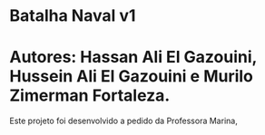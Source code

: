 # Batalha Naval v1

# Autores: Hassan Ali El Gazouini, Hussein Ali El Gazouini e Murilo Zimerman Fortaleza.

  Este projeto foi desenvolvido a pedido da Professora Marina, 
